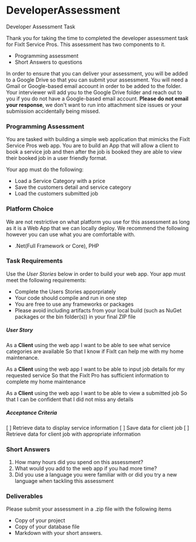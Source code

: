# DeveloperAssessment
Developer Assessment Task

Thank you for taking the time to completed the developer assessment task for FixIt Service Pros.  This assessment has two components to it.

- Programming assessment
- Short Answers to questions

In order to ensure that you can deliver your assessment, you will be added to a Google Drive so that you can submit your assessment.  You will need a Gmail or Google-based email account in order to be added to the folder.  Your interviewer will add you to the Google Drive folder and reach out to you if you do not have a Google-based email account.
**Please do not email your response**, we don't want to run into attachment size issues or your submission accidentally being missed.

### Programming Assessment
You are tasked with building a simple web application that mimicks the FixIt Service Pros web app.  You are to build an App that will allow a client to book a service job and then after the job is booked they are able to view their booked job in a user friendly format. 

Your app must do the following:
- Load a Service Category with a price
- Save the customers detail and service category
- Load the customers submitted job

### Platform Choice
We are not restrictive on what platform you use for this assessment as long as it is a Web App that we can locally deploy.  We recommend the following however you can use what you are comfortable with.

- .Net(Full Framework or Core), PHP

### Task Requirements
Use the *User Stories* below in order to build your web app.  Your app must meet the following requirements:

- Complete the Users Stories apporpriately
- Your code should compile and run in one step
- You are free to use any frameworks or packages
- Please avoid including artifacts from your local build (such as NuGet packages or the bin folder(s)) in your final ZIP file

##### User Story

As a **Client** using the web app
I want to be able to see what service categories are available
So that I know if FixIt can help me with my home maintenance.

As a **Client** using the web app
I want to be able to input job details for my requested service
So that the FixIt Pro has sufficient information to complete my home maintenance

As a **Client** using the web app
I want to be able to view a submitted job
So that I can be confident that I did not miss any details

##### Acceptance Criteria
[ ] Retrieve data to display service information
[ ] Save data for client job
[ ] Retrieve data for client job with appropriate information

### Short Answers
1. How many hours did you spend on this assessment? 
2. What would you add to the web app if you had more time?
3. Did you use a language you were familiar with or did you try a new language when tackling this assessment

### Deliverables
Please submit your assessment in a .zip file with the following items
- Copy of your project
- Copy of your database file
- Markdown with your short answers.


